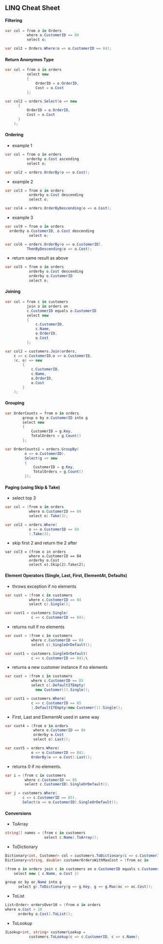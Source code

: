 ## LINQ Cheat Sheet

#### Filtering

```c#
var col = from o in Orders
          where o.CustomerID == 84
          select o;
```

```c#
var col2 = Orders.Where(o => o.CustomerID == 84);
```

#### Return Anonymos Type

```c#
var col = from o in orders
          select new 
          { 
              OrderID = o.OrderID, 
              Cost = o.Cost 
          };
```

```c#
var col2 = orders.Select(o => new 
      {
          OrderID = o.OrderID, 
          Cost = o.Cost
      }
    );
```

#### Ordering
- example 1
```c#
var col = from o in orders
          orderby o.Cost ascending
          select o;
```
```c#
var col2 = orders.OrderBy(o => o.Cost);
```
- example 2
```c#
var col3 = from o in orders
           orderby o.Cost descending
           select o;
```
```c#
var col4 = orders.OrderByDescending(o => o.Cost);
```
- example 3
```c#
var col9 = from o in orders
  orderby o.CustomerID, o.Cost descending
           select o;
```
```c#
var col6 = orders.OrderBy(o => o.CustomerID).
          ThenByDescending(o => o.Cost);
```
- return same result as above
```c#
var col5 = from o in orders
           orderby o.Cost descending
           orderby o.CustomerID
           select o;
```

#### Joining
```c#
var col = from c in customers
          join o in orders on 
          c.CustomerID equals o.CustomerID
          select new 
          {
              c.CustomerID, 
              c.Name, 
              o.OrderID, 
              o.Cost
          };	
```
```c#
var col2 = customers.Join(orders, 
    c => c.CustomerID,o => o.CustomerID, 
    (c, o) => new 
        { 
            c.CustomerID, 
            c.Name, 
            o.OrderID, 
            o.Cost 
        }
    );
```

#### Grouping
```c#
var OrderCounts = from o in orders
        group o by o.CustomerID into g
        select new
        {
            CustomerID = g.Key,
            TotalOrders = g.Count()
        };	
```
```c#
var OrderCounts1 = orders.GroupBy(
         o => o.CustomerID).
         Select(g => new 
         { 
             CustomerID = g.Key, 
             TotalOrders = g.Count() 
         });
```
#### Paging (using Skip & Take)
- select top 3
```c#
var col = (from o in orders
           where o.CustomerID == 84
           select o).Take(3);
```
```c#
var col2 = orders.Where(
           o => o.CustomerID == 84
           ).Take(3);
```

- skip first 2 and return the 2 after
```c@
var col3 = (from o in orders
           where o.CustomerID == 84
           orderby o.Cost
           select o).Skip(2).Take(2);
```

#### Element Operators (Single, Last, First, ElementAt, Defaults)
- throws exception if no elements
```c#
var cust = (from c in customers
           where c.CustomerID == 84
           select c).Single();
```
```c#
var cust1 = customers.Single(
            c => c.CustomerID == 84);
```
- returns null if no elements
```c#
var cust = (from c in customers
            where c.CustomerID == 84
            select c).SingleOrDefault();
```	
```c#
var cust1 = customers.SingleOrDefault(
            c => c.CustomerID == 84);\
```
- returns a new customer instance if no elements
```c#
var cust = (from c in customers
            where c.CustomerID == 85
            select c).DefaultIfEmpty(
              new Customer()).Single();
```
```c#
var cust1 = customers.Where(
            c => c.CustomerID == 85
            ).DefaultIfEmpty(new Customer()).Single();
```
- First, Last and ElementAt used in same way
```c#
var cust4 = (from o in orders
             where o.CustomerID == 84
             orderby o.Cost
             select o).Last();
```	
```c#
var cust5 = orders.Where(
            o => o.CustomerID == 84).
            OrderBy(o => o.Cost).Last();
```
- returns 0 if no elements.
```c#
var i = (from c in customers
         where c.CustomerID == 85
         select c.CustomerID).SingleOrDefault();
```
```c#
var j = customers.Where(
        c => c.CustomerID == 85).
        Select(o => o.CustomerID).SingleOrDefault();
```

#### Conversions

- ToArray
```c#
string[] names = (from c in customers
                  select c.Name).ToArray();
```
- ToDictionary
```c#
Dictionary<int, Customer> col = customers.ToDictionary(c => c.CustomerID);
Dictionary<string, double> customerOrdersWithMaxCost = (from oc in

(from o in orders join c in customers on o.CustomerID equals c.CustomerID
 	select new { c.Name, o.Cost })

group oc by oc.Name into g
      select g).ToDictionary(g => g.Key, g => g.Max(oc => oc.Cost));
```
- ToList
```c#
List<Order> ordersOver10 = (from o in orders
where o.Cost > 10
      orderby o.Cost).ToList();
```
- ToLookup
```c#
ILookup<int, string> customerLookup = 
           customers.ToLookup(c => c.CustomerID, c => c.Name);
```